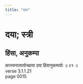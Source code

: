 ```yaml
---
title: "दया"
---
```


# दया; स्त्री
## हिंसा, अनुकम्पा
कान्त्यनातपयोच्छाया दया हिंसानुकम्पयोः ॥ २१ ॥<br />verse 3.1.1.21<br />page 0015

